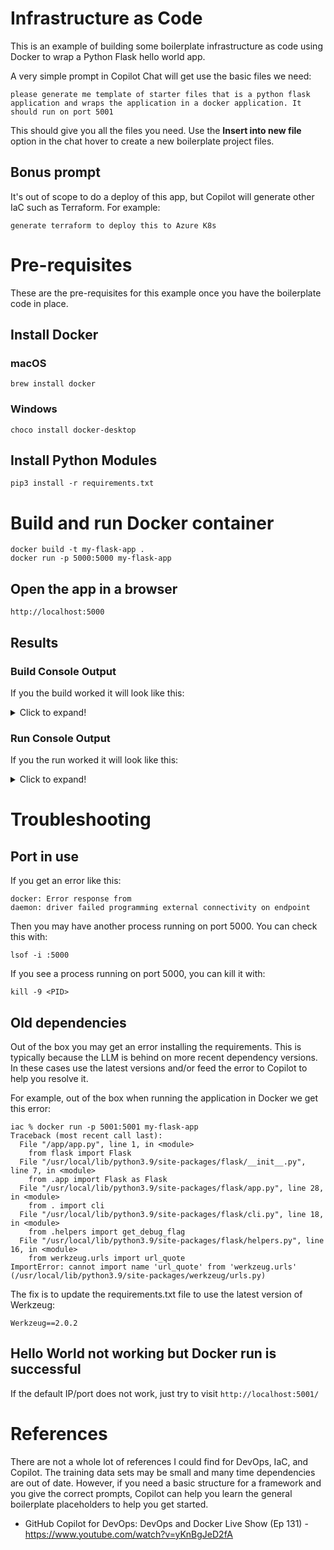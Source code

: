 
# Infrastructure as Code

This is an example of building some boilerplate infrastructure as code using Docker to wrap a Python Flask hello world app. 

A very simple prompt in Copilot Chat will get use the basic files we need:

```
please generate me template of starter files that is a python flask application and wraps the application in a docker application. It should run on port 5001
```

This should give you all the files you need. Use the **Insert into new file** option in the chat hover to create a new boilerplate project files.

## Bonus prompt

It's out of scope to do a deploy of this app, but Copilot will generate other IaC such as Terraform. For example:

```
generate terraform to deploy this to Azure K8s
```

# Pre-requisites

These are the pre-requisites for this example once you have the boilerplate code in place.

## Install Docker

### macOS

```
brew install docker
```

### Windows

```
choco install docker-desktop
```

## Install Python Modules

```
pip3 install -r requirements.txt
```

# Build and run Docker container

```
docker build -t my-flask-app .
docker run -p 5000:5000 my-flask-app
```

## Open the app in a browser

```
http://localhost:5000
```

## Results

### Build Console Output

If you the build worked it will look like this:

<details>
  <summary>Click to expand!</summary>

```
iac % docker build -t my-flask-app .      
[+] Building 2.2s (9/9) FINISHED                                                                                                               docker:desktop-linux
 => [internal] load .dockerignore                                                                                                                              0.0s
 => => transferring context: 106B                                                                                                                              0.0s
 => [internal] load build definition from Dockerfile                                                                                                           0.0s
 => => transferring dockerfile: 552B                                                                                                                           0.0s
 => [internal] load metadata for docker.io/library/python:3.9-slim-buster                                                                                      0.2s
 => [1/4] FROM docker.io/library/python:3.9-slim-buster@sha256:320a7a4250aba4249f458872adecf92eea88dc6abd2d76dc5c0f01cac9b53990                                0.0s
 => [internal] load build context                                                                                                                              0.0s
 => => transferring context: 1.47kB                                                                                                                            0.0s
 => CACHED [2/4] WORKDIR /app                                                                                                                                  0.0s
 => [3/4] ADD . /app                                                                                                                                           0.0s
 => [4/4] RUN pip install --no-cache-dir -r requirements.txt                                                                                                   1.8s
 => exporting to image                                                                                                                                         0.1s
 => => exporting layers                                                                                                                                        0.1s
 => => writing image sha256:bacea39869e088affb0c6892fbcd00d5b3892e77b57f2788d205a19d570d7d4b                                                                   0.0s
 => => naming to docker.io/library/my-flask-app                                                                                                                0.0s

What's Next?
  View a summary of image vulnerabilities and recommendations → docker scout quickview
```

</details>

 ### Run Console Output

If you the run worked it will look like this:

<details>
  <summary>Click to expand!</summary>

```
iac % docker run -p 5001:5001 my-flask-app
 * Serving Flask app 'app' (lazy loading)
 * Environment: production
   WARNING: This is a development server. Do not use it in a production deployment.
   Use a production WSGI server instead.
 * Debug mode: off
 * Running on all addresses.
   WARNING: This is a development server. Do not use it in a production deployment.
 * Running on http://172.17.0.2:5001/ (Press CTRL+C to quit)
192.168.65.1 - - [12/Dec/2023 16:51:26] "GET / HTTP/1.1" 200 -
192.168.65.1 - - [12/Dec/2023 16:51:26] "GET /favicon.ico HTTP/1.1" 404 -

```

</details>

# Troubleshooting

## Port in use

If you get an error like this:

```
docker: Error response from
daemon: driver failed programming external connectivity on endpoint
```

Then you may have another process running on port 5000. You can check this with:

```
lsof -i :5000
```

If you see a process running on port 5000, you can kill it with:

```
kill -9 <PID>
```

## Old dependencies

Out of the box you may get an error installing the requirements. This is typically because the LLM is behind on more recent dependency versions. In these cases use the latest versions and/or feed the error to Copilot to help you resolve it.

For example, out of the box when running the application in Docker we get this error:

```
iac % docker run -p 5001:5001 my-flask-app
Traceback (most recent call last):
  File "/app/app.py", line 1, in <module>
    from flask import Flask
  File "/usr/local/lib/python3.9/site-packages/flask/__init__.py", line 7, in <module>
    from .app import Flask as Flask
  File "/usr/local/lib/python3.9/site-packages/flask/app.py", line 28, in <module>
    from . import cli
  File "/usr/local/lib/python3.9/site-packages/flask/cli.py", line 18, in <module>
    from .helpers import get_debug_flag
  File "/usr/local/lib/python3.9/site-packages/flask/helpers.py", line 16, in <module>
    from werkzeug.urls import url_quote
ImportError: cannot import name 'url_quote' from 'werkzeug.urls' (/usr/local/lib/python3.9/site-packages/werkzeug/urls.py)
```

The fix is to update the requirements.txt file to use the latest version of Werkzeug:

```
Werkzeug==2.0.2
```

## Hello World not working but Docker run is successful

If the default IP/port does not work, just try to visit `http://localhost:5001/`

# References

There are not a whole lot of references I could find for DevOps, IaC, and Copilot. The training data sets may be small and many time dependencies are out of date.
However, if you need a basic structure for a framework and you give the correct prompts, Copilot can help you learn the general boilerplate placeholders to help you get started.

* GitHub Copilot for DevOps: DevOps and Docker Live Show (Ep 131) -  https://www.youtube.com/watch?v=yKnBgJeD2fA

